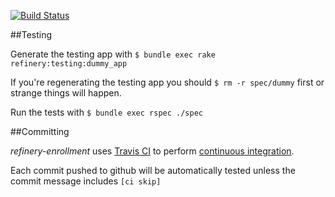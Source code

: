 [![Build Status](https://secure.travis-ci.org/wenzowski/refinery-enrollment.png?branch=dev)](http://travis-ci.org/wenzowski/refinery-enrollment)


##Testing

Generate the testing app with `$ bundle exec rake refinery:testing:dummy_app`

If you're regenerating the testing app you should `$ rm -r spec/dummy` first or strange things will happen.

Run the tests with `$ bundle exec rspec ./spec`

##Committing

*refinery-enrollment* uses [Travis CI] to perform [continuous integration].

Each commit pushed to github will be automatically tested unless the commit message includes `[ci skip]`


  [Travis CI]: http://about.travis-ci.org/docs/
  [continuous integration]: http://en.wikipedia.org/wiki/Continuous_integration